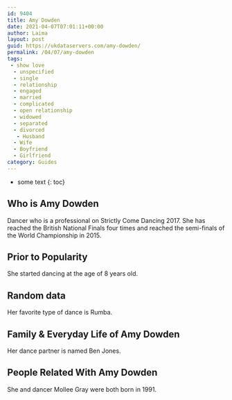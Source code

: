 ```yaml
---
id: 9404
title: Amy Dowden
date: 2021-04-07T07:01:11+00:00
author: Laima
layout: post
guid: https://ukdataservers.com/amy-dowden/
permalink: /04/07/amy-dowden
tags:
 - show love
  - unspecified
  - single
  - relationship
  - engaged
  - married
  - complicated
  - open relationship
  - widowed
  - separated
  - divorced
   - Husband
  - Wife
  - Boyfriend
  - Girlfriend
category: Guides
---
```


* some text
{: toc}


## Who is Amy Dowden
                  
                  
                  
Dancer who is a professional on Strictly Come Dancing 2017. She has reached the British National Finals four times and reached the semi-finals of the World Championship in 2015. 
                  
              
            
              
            
                
                
                
## Prior to Popularity
                  
                  
                  
She started dancing at the age of 8 years old. 
                  
              
            
              
            
                
                
                
## Random data
                  
                  
                  
Her favorite type of dance is Rumba. 
                  
              
            
              
            
                
                
                
## Family & Everyday Life of Amy Dowden
                  
                  
                  
Her dance partner is named Ben Jones.
                  
              
            
              
            
                
                
                
## People Related With Amy Dowden
                  
                  
                  
She and dancer Mollee Gray were both born in 1991. 
                  
              
            
              
            
                
              
            
              
              
            
            
              
            
          
          
          
